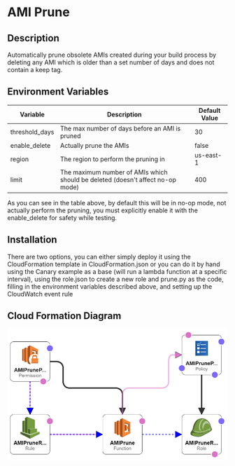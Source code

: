 # AMI Prune

## Description
Automatically prune obsolete AMIs created during your build process by deleting any AMI which is older than a set number of days and does not contain a keep tag.

## Environment Variables
| Variable | Description | Default Value |
| -------- | ----------- | ------------- |
| threshold_days | The max number of days before an AMI is pruned | 30 |
| enable_delete | Actually prune the AMIs | false |
| region | The region to perform the pruning in | us-east-1 |
| limit | The maximum number of AMIs which should be deleted (doesn't affect no-op mode) | 400 |

As you can see in the table above, by default this will be in no-op mode, not actually perform the pruning, you must explicitly enable it with the enable_delete for safety while testing.

## Installation
There are two options, you can either simply deploy it using the CloudFormation template in CloudFormation.json or you can do it by hand using the Canary example as a base (will run a lambda function at a specific interval), using the role.json to create a new role and prune.py as the code, filling in the environment variables described above, and setting up the CloudWatch event rule

## Cloud Formation Diagram
![CloudFormation](CloudFormation.png)